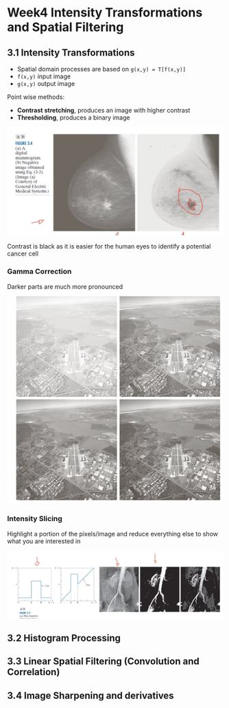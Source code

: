 # Week4 Intensity Transformations and Spatial Filtering

## 3.1 Intensity Transformations 

- Spatial domain processes are based on `g(x,y) = T[f(x,y)]`
- `f(x,y)` input image
- `g(x,y)` output image

Point wise methods:

- **Contrast stretching**, produces an image with higher contrast
- **Thresholding**, produces a binary image

![mammagram](images/mammagram.png)

Contrast is black as it is easier for the human eyes to identify a potential cancer cell

### Gamma Correction

Darker parts are much more pronounced

![airport](images/airport.png)

### Intensity Slicing

Highlight a portion of the pixels/image and reduce everything else to show what you are interested in

![intensity-slicing](images/intensity-slicing.png)

## 3.2 Histogram Processing

## 3.3 Linear Spatial Filtering (Convolution and Correlation)

## 3.4 Image Sharpening and derivatives